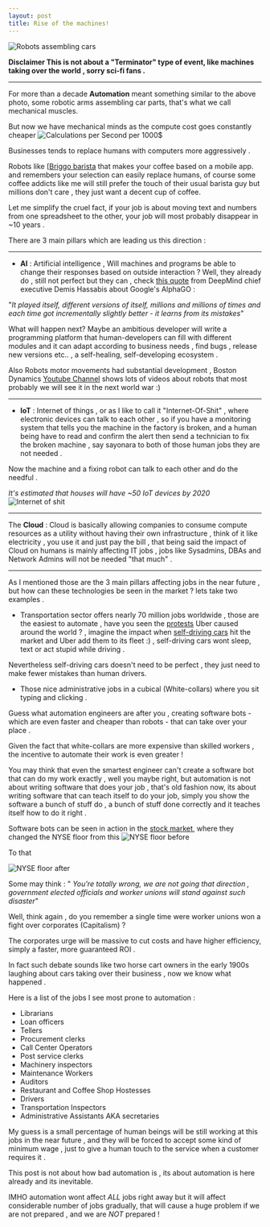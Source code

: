 ```yaml
---
layout: post
title: Rise of the machines!
---
```

![Robots assembling cars]({{site.baseurl}}/images/20160319111303-RO_Haval_110922.jpg)


**Disclaimer This is not about a "Terminator" type of event, like machines taking over the world , sorry sci-fi fans .**


---


For more than a decade  **Automation** meant something similar to the above photo, some robotic arms assembling car parts, that's what we call mechanical muscles.

But now we have mechanical minds as the compute cost goes constantly cheaper
![Calculations per Second per 1000$]({{site.baseurl}}/images/20160505153224-Calculations-per-Second-per-1000-Exponential-Growth-of-Computing.png)


Businesses tends to replace humans with computers more aggressively .


Robots like [[Briggo barista](https://www.youtube.com/watch?v=kDFsqB0VlmI) that makes your coffee based on a mobile app. and remembers your selection can easily replace humans, of course  some coffee addicts like me will still prefer the touch of their usual barista guy but millions don't care , they just want a decent cup of coffee.

Let me simplify the cruel fact, if your job is about moving text and numbers from one spreadsheet to the other, your  job will most probably disappear in ~10 years .

 There are  3 main pillars which are leading us this direction :


----------


* **AI** : Artificial intelligence , Will machines and programs be able to change their responses  based on outside interaction ? Well, they already do , still not perfect  but they can , check [this quote](http://www.bbc.com/news/technology-35785875) from DeepMind chief executive Demis Hassabis about Google's AlphaGO : 

"*It played itself, different versions of itself, millions and millions of times and each time got incrementally slightly better - it learns from its mistakes*"

What will happen next?  Maybe an ambitious developer will write a programming platform  that human-developers can fill  with different modules and it can adapt according to business needs , find bugs , release new versions etc.. , a self-healing, self-developing  ecosystem .

Also Robots motor movements  had substantial development , Boston Dynamics [Youtube Channel](https://www.youtube.com/channel/UC7vVhkEfw4nOGp8TyDk7RcQ) shows lots of videos about robots that most probably we will see it in the next world war  :)

----------

* **IoT** : Internet of things , or as I like to call it "Internet-Of-Shit" ,  where electronic devices can talk to each other , so if you have a monitoring system that tells you the machine in the factory is broken, and a human being have to read and confirm the alert then send a technician to fix the broken machine , say sayonara to both of those human jobs they are not needed .

Now the machine and a fixing robot can talk to each other and do the needful .

*It's estimated that houses will have ~50 IoT devices by 2020*
 ![Internet of shit]({{site.baseurl}}/images/20160505184715-Bu7YrzOCYAAKImC.jpg)


----------

The **Cloud** : Cloud is basically allowing companies to consume compute resources as a utility without having their own infrastructure , think of it like electricity , you use it and just pay the bill , that being said the impact of Cloud on humans is mainly affecting IT jobs , jobs like Sysadmins, DBAs and Network Admins will not be needed "that much" .


----------

As I mentioned those are the 3 main pillars affecting jobs in the near future , but how can these technologies be seen in the market ?  lets take two examples .

 - Transportation sector offers nearly 70 million jobs worldwide , those are the easiest to automate , have you seen the [protests](http://www.telegraph.co.uk/technology/picture-galleries/11902080/Anti-Uber-protests-around-the-world-in-pictures.html) Uber caused  around the world ? , imagine the impact when [self-driving cars](https://www.youtube.com/watch?v=TsaES--OTzM) hit the market and Uber add them to its fleet :)  , self-driving cars wont sleep, text or act stupid while driving .

Nevertheless self-driving cars doesn't need to be perfect , they just need to make fewer mistakes than human drivers.


- Those nice administrative jobs in a cubical (White-collars) where you sit typing and clicking .

Guess what automation engineers are after you , creating software bots - which are even faster and cheaper than robots - that can take over your place .

Given the fact that white-collars are more expensive than skilled workers , the incentive to automate their work is even greater !

You may think that even the smartest engineer can't create a software bot that can do my work exactly , well you maybe right,  but automation is not about writing software that does your job , that's old fashion now, its about writing software that can teach itself to do your job, simply you show the software a bunch of stuff do , a bunch of stuff done correctly and it teaches itself how to do it right  .

Software bots can be seen in action in the [stock market](https://en.wikipedia.org/wiki/Algorithmic_trading),  where they changed the NYSE floor from this 
![NYSE floor before]({{site.baseurl}}/images/20160505165221-OB-ML271_0209ny_H_20110209140614.jpg)


To that

![NYSE floor after]({{site.baseurl}}/images/20160505165326-gettyimages-487733806.jpg)


Some may think :
" *You're totally wrong,  we are not going that direction , government elected officials and worker unions will stand against such disaster*"

Well, think again , do you remember a single time were worker unions won a fight over corporates (Capitalism)  ?

The corporates urge will be massive to cut costs and have higher efficiency, simply a faster, more guaranteed  ROI . 

In fact such debate sounds like two horse cart owners in the early 1900s laughing about cars taking over their  business , now we know what happened .

Here is a list of  the jobs I see most prone to automation :

- Librarians
- Loan officers 
- Tellers 
- Procurement clerks
- Call Center Operators
- Post service clerks
- Machinery inspectors
- Maintenance Workers
- Auditors
- Restaurant  and Coffee Shop Hostesses
- Drivers 
- Transportation Inspectors
- Administrative Assistants AKA secretaries

My guess is a small percentage of human beings will be still working at this jobs in the near future , and they will be forced to accept some kind of minimum wage , just to give a human touch to the service when a customer requires it .

This post is not about how bad automation is , its about automation is here already and its inevitable.

IMHO automation wont affect _ALL_  jobs right away but it will affect considerable number of jobs gradually, that will cause a huge problem if we are not prepared , and we are _NOT_ prepared !
